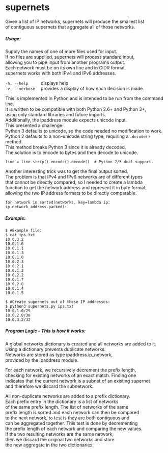 # supernets

Given a list of IP networks, supernets will produce the smallest list<br>
of contiguous supernets that aggregate all of those networks.

##### Usage: #####
Supply the names of one of more files used for input.<br>
If no files are supplied, supernets will process standard input, <br>
allowing you to pipe input from another programs output.<br>
Each network must be on its own line and in CIDR format.<br>
supernets works with both IPv4 and IPv6 addresses.<br>

`-h, --help     ` displays help.<br>
`-v, --verbose  ` provides a display of how each decision is made.


This is implemented in Python and is intended to be run from the command line.<br>
It is written to be compatible with both Python 2.6+ and Python 3+,<br>
using only standard libraries and future imports.<br>
Additionally, the ipaddress module expects unicode input.<br>
This presented a challenge: <br>
Python 3 defaults to unicode, so the code needed no modification to work.<br>
Python 2 defaults to a non-unicode string type, requiring a `.decode()` method.<br>
This method breaks Python 3 since it is already decoded.<br>
The solution is to encode to bytes and then decode to unicode.<br>

    line = line.strip().encode().decode()  # Python 2/3 dual support.

Another interesting trick was to get the final output sorted.<br>
The problem is that IPv4 and IPv6 networks are of different types<br>
that cannot be directly compared, so I needed to create a lambda<br>
function to get the network address and represent it in byte format,<br>
allowing the two IP address formats to be directly comparable.<br>

    for network in sorted(networks, key=lambda ip: ip.network_address.packed):


##### Example: #####

```
$ #Example file:
$ cat ips.txt
10.0.3.2
10.0.1.6
10.0.1.1
10.0.1.3
10.0.1.0
10.0.2.3
10.0.2.1
10.0.1.2
10.0.2.2
10.0.1.7
10.0.2.0
10.0.1.4
10.0.1.5

$ #Create supernets out of these IP addresses:
$ python3 supernets.py ips.txt
10.0.1.0/29
10.0.2.0/30
10.0.3.2/32
```

##### Program Logic - This is how it works: #####

A global networks dictionary is created and all networks are added to it.<br>
Using a dictionary prevents duplicate networks.<br>
Networks are stored as type ipaddress.ip_network, <br>
provided by the ipaddress module.<br>

For each network, we recursively decrement the prefix length,<br>
checking for existing networks of an exact match.  Finding one<br>
indicates that the current network is a subnet of an existing supernet<br>
and therefore we discard the subnetwork.<br>

All non-duplicate networks are added to a prefix dictionary.<br>
Each prefix entry in the dictionary is a list of networks <br>
of the same prefix length.  The list of networks of the same<br>
prefix length is sorted and each network can then be compared<br>
to the next network, to test is they are both contiguous and <br>
can be aggregated together.  This test is done by decrementing <br>
the prefix length of each network and comparing the new values.<br>
If the two resulting networks are the same network, <br>
then we discard the original two networks and store <br>
the new aggregate in the two dictionaries.<br>
